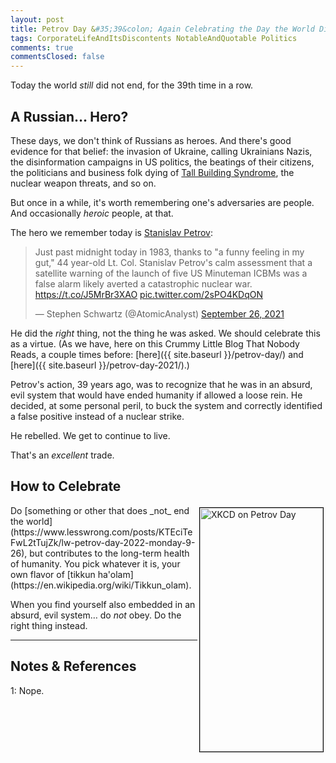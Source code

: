 ```yaml
---
layout: post
title: Petrov Day &#35;39&colon; Again Celebrating the Day the World Did NOT End
tags: CorporateLifeAndItsDiscontents NotableAndQuotable Politics
comments: true
commentsClosed: false
---
```


Today the world _still_ did not end, for the 39th time in a row.  


## A Russian&hellip; Hero?  

These days, we don't think of Russians as heroes.  And there's good evidence for that
belief: the invasion of Ukraine, calling Ukrainians Nazis, the disinformation campaigns in
US politics, the beatings of their citizens, the politicians and business folk dying of
[Tall Building Syndrome](https://www.dailykos.com/stories/2022/9/21/2124313/-Another-Russian-dies-from-Tall-Building-Syndrome),
the nuclear weapon threats,
and so on.  

But once in a while, it's worth remembering one's adversaries are people.  And occasionally
_heroic_ people, at that.  

The hero we remember today is [Stanislav Petrov](https://en.wikipedia.org/wiki/Stanislav_Petrov):  

<blockquote class="twitter-tweet">
  <p lang="en" dir="ltr">
    Just past midnight today in 1983, thanks to "a funny feeling in my gut," 44 year-old
	Lt. Col. Stanislav Petrov's calm assessment that a satellite warning of the launch of
	five US Minuteman ICBMs was a false alarm likely averted a catastrophic nuclear
	war. <a href="https://t.co/J5MrBr3XAO">https://t.co/J5MrBr3XAO</a>
    <a href="https://t.co/2sPO4KDqON">pic.twitter.com/2sPO4KDqON</a>
  </p>&mdash; Stephen Schwartz (@AtomicAnalyst) <a href="https://twitter.com/AtomicAnalyst/status/1442136321594511365?ref_src=twsrc%5Etfw">September 26, 2021</a>
</blockquote> 
<script async src="https://platform.twitter.com/widgets.js"></script>

He did the _right_ thing, not the thing he was asked.  We should celebrate this as a
virtue.  (As we have, here on this Crummy Little Blog That Nobody Reads, a couple times
before: [here]({{ site.baseurl }}/petrov-day/) and [here]({{ site.baseurl }}/petrov-day-2021/).)  

Petrov's action, 39 years ago, was to recognize that he was in an absurd, evil system that
would have ended humanity if allowed a loose rein.  He decided, at some personal peril, to
buck the system and correctly identified a false positive instead of a nuclear strike.  

He rebelled.  We get to continue to live.  

That's an _excellent_ trade.  


## How to Celebrate  

<img src="{{ site.baseurl }}/images/xkcd_stanislav_petrov_day.png" width="197" height="390" alt="XKCD on Petrov Day" title="XKCD on Petrov Day" style="float: right; margin: 3px 3px 3px 3px; border: 1px solid #000000;">
Do
[something or other that does _not_ end the world](https://www.lesswrong.com/posts/KTEciTeFwL2tTujZk/lw-petrov-day-2022-monday-9-26),
but contributes to the long-term health of
humanity.  You pick whatever it is, your own flavor of [tikkun ha'olam](https://en.wikipedia.org/wiki/Tikkun_olam).  

When you find yourself also embedded in an absurd, evil system&hellip; do _not_ obey.  Do
the right thing instead.  

---

## Notes &amp; References  

<!--
<sup id="fn1a">[[1]](#fn1)</sup>

<a id="fn1">1</a>: ***, ["***"](***), *** [↩](#fn1a)  

<a href="{{ site.baseurl }}/images/***">
  <img src="{{ site.baseurl }}/images/***" width="400" height="***" alt="***" title="***" style="float: right; margin: 3px 3px 3px 3px; border: 1px solid #000000;">
</a>

<iframe width="400" height="224" src="***" allow="accelerometer; encrypted-media; gyroscope; picture-in-picture" allowfullscreen style="float: right; margin: 3px 3px 3px 3px; border: 1px solid #000000;"></iframe>
-->

<a id="fn1">1</a>: Nope.  
